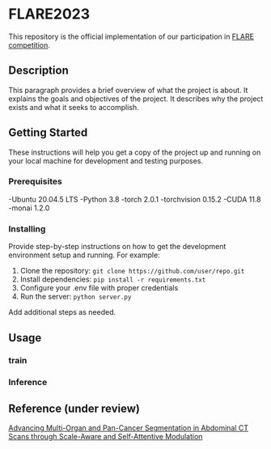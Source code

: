 # FLARE2023

This repository is the official implementation of our participation in [FLARE competition](https://codalab.lisn.upsaclay.fr/competitions/12239).

## Description

This paragraph provides a brief overview of what the project is about. It explains the goals and objectives of the project. It describes why the project exists and what it seeks to accomplish.  

## Getting Started

These instructions will help you get a copy of the project up and running on your local machine for development and testing purposes.

### Prerequisites
-Ubuntu 20.04.5 LTS
-Python 3.8
-torch 2.0.1
-torchvision 0.15.2
-CUDA 11.8
-monai 1.2.0


### Installing

Provide step-by-step instructions on how to get the development environment setup and running. For example:

1. Clone the repository: `git clone https://github.com/user/repo.git`
2. Install dependencies: `pip install -r requirements.txt` 
3. Configure your .env file with proper credentials
4. Run the server: `python server.py`

Add additional steps as needed.

## Usage


### train

### Inference


## Reference (under review)
[Advancing Multi-Organ and Pan-Cancer
Segmentation in Abdominal CT Scans through
Scale-Aware and Self-Attentive Modulation](https://openreview.net/forum?id=Mz7HMmc01M)
